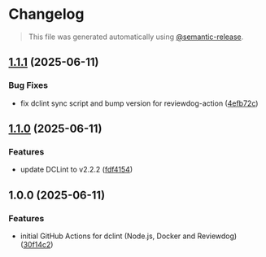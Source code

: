 # Changelog

> This file was generated automatically using [@semantic-release](https://github.com/semantic-release/semantic-release).

## [1.1.1](https://github.com/docker-compose-linter/dclint-github-action/compare/v1.1.0...v1.1.1) (2025-06-11)

### Bug Fixes

- fix dclint sync script and bump version for reviewdog-action
  ([4efb72c](https://github.com/docker-compose-linter/dclint-github-action/commit/4efb72c4b3cc74a9a3ef1a31bbda98555ba20bf0))

## [1.1.0](https://github.com/docker-compose-linter/dclint-github-action/compare/v1.0.0...v1.1.0) (2025-06-11)

### Features

- update DCLint to v2.2.2
  ([fdf4154](https://github.com/docker-compose-linter/dclint-github-action/commit/fdf4154f334a80464b04a1262ea02929b04de540))

## 1.0.0 (2025-06-11)

### Features

- initial GitHub Actions for dclint (Node.js, Docker and Reviewdog)
  ([30f14c2](https://github.com/docker-compose-linter/dclint-github-action/commit/30f14c29adb8552fcec1c639da70540bd124673c))
